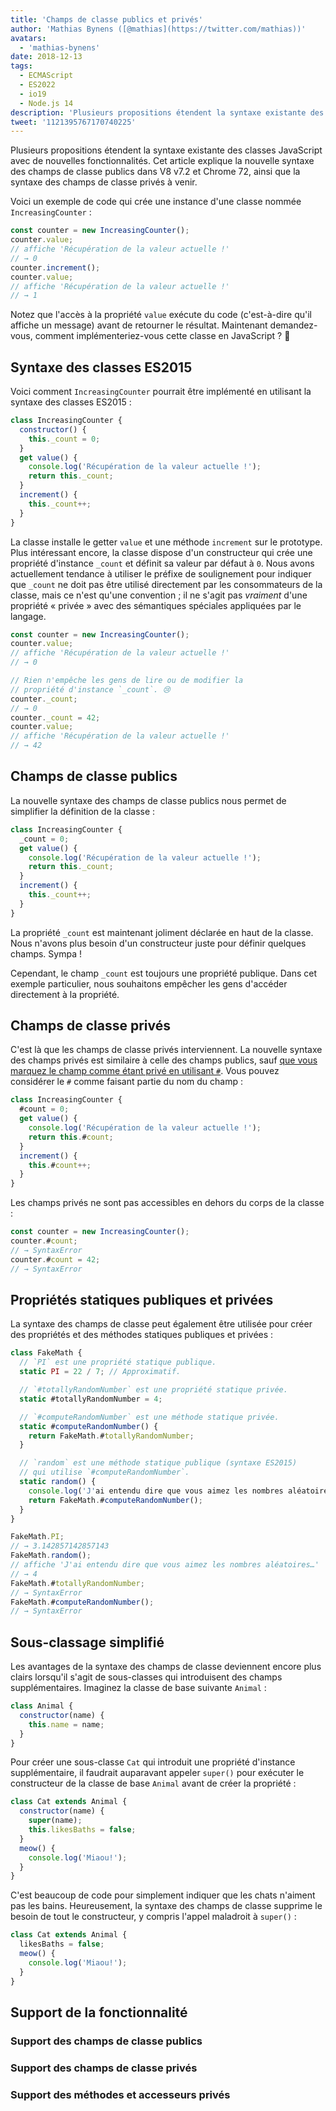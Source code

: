 ```yaml
---
title: 'Champs de classe publics et privés'
author: 'Mathias Bynens ([@mathias](https://twitter.com/mathias))'
avatars:
  - 'mathias-bynens'
date: 2018-12-13
tags:
  - ECMAScript
  - ES2022
  - io19
  - Node.js 14
description: 'Plusieurs propositions étendent la syntaxe existante des classes JavaScript avec de nouvelles fonctionnalités. Cet article explique la nouvelle syntaxe des champs de classe publics dans V8 v7.2 et Chrome 72, ainsi que la syntaxe des champs de classe privés à venir.'
tweet: '1121395767170740225'
---
```

Plusieurs propositions étendent la syntaxe existante des classes JavaScript avec de nouvelles fonctionnalités. Cet article explique la nouvelle syntaxe des champs de classe publics dans V8 v7.2 et Chrome 72, ainsi que la syntaxe des champs de classe privés à venir.

Voici un exemple de code qui crée une instance d'une classe nommée `IncreasingCounter` :

```js
const counter = new IncreasingCounter();
counter.value;
// affiche 'Récupération de la valeur actuelle !'
// → 0
counter.increment();
counter.value;
// affiche 'Récupération de la valeur actuelle !'
// → 1
```

Notez que l'accès à la propriété `value` exécute du code (c'est-à-dire qu'il affiche un message) avant de retourner le résultat. Maintenant demandez-vous, comment implémenteriez-vous cette classe en JavaScript ? 🤔

## Syntaxe des classes ES2015

Voici comment `IncreasingCounter` pourrait être implémenté en utilisant la syntaxe des classes ES2015 :

```js
class IncreasingCounter {
  constructor() {
    this._count = 0;
  }
  get value() {
    console.log('Récupération de la valeur actuelle !');
    return this._count;
  }
  increment() {
    this._count++;
  }
}
```

La classe installe le getter `value` et une méthode `increment` sur le prototype. Plus intéressant encore, la classe dispose d'un constructeur qui crée une propriété d'instance `_count` et définit sa valeur par défaut à `0`. Nous avons actuellement tendance à utiliser le préfixe de soulignement pour indiquer que `_count` ne doit pas être utilisé directement par les consommateurs de la classe, mais ce n'est qu'une convention ; il ne s'agit pas _vraiment_ d'une propriété « privée » avec des sémantiques spéciales appliquées par le langage.

<!--truncate-->
```js
const counter = new IncreasingCounter();
counter.value;
// affiche 'Récupération de la valeur actuelle !'
// → 0

// Rien n'empêche les gens de lire ou de modifier la
// propriété d'instance `_count`. 😢
counter._count;
// → 0
counter._count = 42;
counter.value;
// affiche 'Récupération de la valeur actuelle !'
// → 42
```

## Champs de classe publics

La nouvelle syntaxe des champs de classe publics nous permet de simplifier la définition de la classe :

```js
class IncreasingCounter {
  _count = 0;
  get value() {
    console.log('Récupération de la valeur actuelle !');
    return this._count;
  }
  increment() {
    this._count++;
  }
}
```

La propriété `_count` est maintenant joliment déclarée en haut de la classe. Nous n'avons plus besoin d'un constructeur juste pour définir quelques champs. Sympa !

Cependant, le champ `_count` est toujours une propriété publique. Dans cet exemple particulier, nous souhaitons empêcher les gens d'accéder directement à la propriété.

## Champs de classe privés

C'est là que les champs de classe privés interviennent. La nouvelle syntaxe des champs privés est similaire à celle des champs publics, sauf [que vous marquez le champ comme étant privé en utilisant `#`](https://github.com/tc39/proposal-class-fields/blob/master/PRIVATE_SYNTAX_FAQ.md). Vous pouvez considérer le `#` comme faisant partie du nom du champ :

```js
class IncreasingCounter {
  #count = 0;
  get value() {
    console.log('Récupération de la valeur actuelle !');
    return this.#count;
  }
  increment() {
    this.#count++;
  }
}
```

Les champs privés ne sont pas accessibles en dehors du corps de la classe :

```js
const counter = new IncreasingCounter();
counter.#count;
// → SyntaxError
counter.#count = 42;
// → SyntaxError
```

## Propriétés statiques publiques et privées

La syntaxe des champs de classe peut également être utilisée pour créer des propriétés et des méthodes statiques publiques et privées :

```js
class FakeMath {
  // `PI` est une propriété statique publique.
  static PI = 22 / 7; // Approximatif.

  // `#totallyRandomNumber` est une propriété statique privée.
  static #totallyRandomNumber = 4;

  // `#computeRandomNumber` est une méthode statique privée.
  static #computeRandomNumber() {
    return FakeMath.#totallyRandomNumber;
  }

  // `random` est une méthode statique publique (syntaxe ES2015)
  // qui utilise `#computeRandomNumber`.
  static random() {
    console.log('J'ai entendu dire que vous aimez les nombres aléatoires…');
    return FakeMath.#computeRandomNumber();
  }
}

FakeMath.PI;
// → 3.142857142857143
FakeMath.random();
// affiche 'J'ai entendu dire que vous aimez les nombres aléatoires…'
// → 4
FakeMath.#totallyRandomNumber;
// → SyntaxError
FakeMath.#computeRandomNumber();
// → SyntaxError
```

## Sous-classage simplifié

Les avantages de la syntaxe des champs de classe deviennent encore plus clairs lorsqu'il s'agit de sous-classes qui introduisent des champs supplémentaires. Imaginez la classe de base suivante `Animal` :

```js
class Animal {
  constructor(name) {
    this.name = name;
  }
}
```

Pour créer une sous-classe `Cat` qui introduit une propriété d'instance supplémentaire, il faudrait auparavant appeler `super()` pour exécuter le constructeur de la classe de base `Animal` avant de créer la propriété :

```js
class Cat extends Animal {
  constructor(name) {
    super(name);
    this.likesBaths = false;
  }
  meow() {
    console.log('Miaou!');
  }
}
```

C'est beaucoup de code pour simplement indiquer que les chats n'aiment pas les bains. Heureusement, la syntaxe des champs de classe supprime le besoin de tout le constructeur, y compris l'appel maladroit à `super()` :

```js
class Cat extends Animal {
  likesBaths = false;
  meow() {
    console.log('Miaou!');
  }
}
```

## Support de la fonctionnalité

### Support des champs de classe publics

<feature-support chrome="72 /blog/v8-release-72#public-class-fields"
                 firefox="oui https://developer.mozilla.org/en-US/docs/Mozilla/Firefox/Releases/69#JavaScript"
                 safari="oui https://bugs.webkit.org/show_bug.cgi?id=174212"
                 nodejs="12 https://twitter.com/mathias/status/1120700101637353473"
                 babel="oui https://babeljs.io/docs/en/babel-plugin-proposal-class-properties"></feature-support>

### Support des champs de classe privés

<feature-support chrome="74 /blog/v8-release-74#private-class-fields"
                 firefox="90 https://spidermonkey.dev/blog/2021/05/03/private-fields-ship.html"
                 safari="oui"
                 nodejs="12 https://twitter.com/mathias/status/1120700101637353473"
                 babel="oui https://babeljs.io/docs/en/babel-plugin-proposal-class-properties"></feature-support>

### Support des méthodes et accesseurs privés

<feature-support chrome="84 /blog/v8-release-84#private-methods-and-accessors"
                 firefox="90 https://spidermonkey.dev/blog/2021/05/03/private-fields-ship.html"
                 safari="oui https://webkit.org/blog/11989/new-webkit-features-in-safari-15/"
                 nodejs="14.6.0"
                 babel="oui https://babeljs.io/docs/en/babel-plugin-proposal-private-methods"></feature-support>
